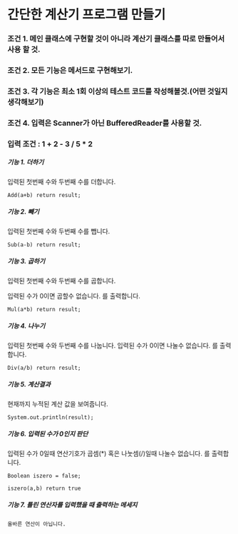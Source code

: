 # 간단한 계산기 프로그램 만들기
### 조건 1. 메인 클래스에 구현할 것이 아니라 계산기 클래스를 따로 만들어서 사용 할 것.

### 조건 2. 모든 기능은 메서드로 구현해보기.

### 조건 3. 각 기능은 최소 1회 이상의 테스트 코드를 작성해볼것.(어떤 것일지 생각해보기)

### 조건 4. 입력은 Scanner가 아닌 BufferedReader를 사용할 것.

### 입력 조건 : 1 + 2 - 3 / 5 * 2

##### 기능 1. 더하기
입력된 첫번째 수와 두번째 수를 더합니다.

```Add(a+b) return result;```

##### 기능 2. 빼기
입력된 첫번째 수와 두번째 수를 뺍니다.

```Sub(a-b) return result;```

##### 기능 3. 곱하기

입력된 첫번째 수와 두번째 수를 곱합니다.

입력된 수가 0이면 곱할수 없습니다. 를 출력합니다.

```Mul(a*b) return result;``` 

##### 기능 4. 나누기
입력된 첫번째 수와 두번째 수를 나눕니다.
입력된 수가 0이면 나눌수 없습니다. 를 출력합니다.

```Div(a/b) return result;```

##### 기능 5. 계산결과
현재까지 누적된 계산 값을 보여줍니다.

```System.out.println(result); ```

##### 기능 6. 입력된 수가 0인지 판단
입력된 수가 0일때 연산기호가 곱셈(*) 혹은 나눗셈(/)일때 나눌수 없습니다. 를 출력합니다.

```Boolean iszero = false;```

```iszero(a,b) return true```

##### 기능 7. 틀린 연산자를 입력했을 때 출력하는 메세지
```올바른 연산이 아닙니다.```